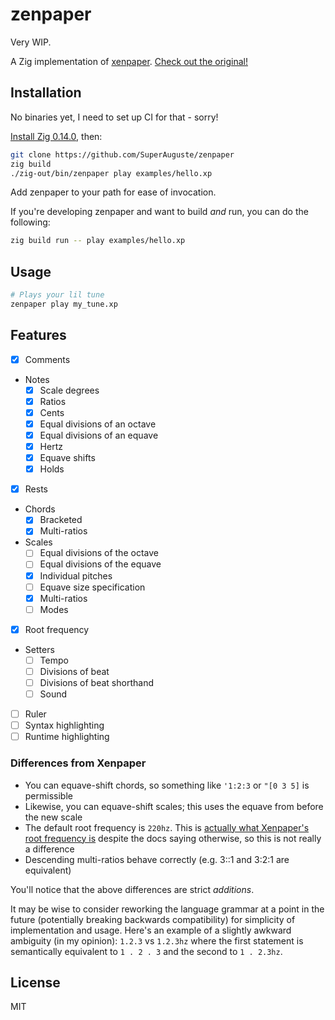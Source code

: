 # zenpaper

Very WIP.

A Zig implementation of [xenpaper](https://github.com/dxinteractive/xenpaper). [Check out the original!](https://dxinteractive.github.io/xenpaper/)

## Installation

No binaries yet, I need to set up CI for that - sorry!

[Install Zig 0.14.0](https://ziglang.org/download/#release-0.14.0), then:

```bash
git clone https://github.com/SuperAuguste/zenpaper
zig build
./zig-out/bin/zenpaper play examples/hello.xp
```

Add zenpaper to your path for ease of invocation.

If you're developing zenpaper and want to build *and* run, you can do the following:
```bash
zig build run -- play examples/hello.xp
```

## Usage

```bash
# Plays your lil tune 
zenpaper play my_tune.xp
```

## Features

- [x] Comments
- Notes
  - [x] Scale degrees
  - [x] Ratios
  - [x] Cents
  - [x] Equal divisions of an octave
  - [x] Equal divisions of an equave
  - [x] Hertz
  - [x] Equave shifts
  - [x] Holds
- [x] Rests
- Chords
  - [x] Bracketed
  - [x] Multi-ratios
- Scales
  - [ ] Equal divisions of the octave
  - [ ] Equal divisions of the equave
  - [x] Individual pitches
  - [ ] Equave size specification
  - [x] Multi-ratios
  - [ ] Modes
- [x] Root frequency
- Setters
  - [ ] Tempo
  - [ ] Divisions of beat
  - [ ] Divisions of beat shorthand
  - [ ] Sound
- [ ] Ruler
- [ ] Syntax highlighting
- [ ] Runtime highlighting

### Differences from Xenpaper

- You can equave-shift chords, so something like `'1:2:3` or `"[0 3 5]` is permissible
- Likewise, you can equave-shift scales; this uses the equave from before the new scale
- The default root frequency is `220hz`. This is [actually what Xenpaper's root frequency is](https://github.com/dxinteractive/xenpaper/blob/4684a16be8f2ceaa387406ad5abc67c6862bc341/packages/xenpaper-ui/src/data/process-grammar.ts#L659) despite
the docs saying otherwise, so this is not really a difference
- Descending multi-ratios behave correctly (e.g. 3::1 and 3:2:1 are equivalent)

You'll notice that the above differences are strict *additions*.

It may be wise to consider reworking the language grammar at a point in the future (potentially
breaking backwards compatibility) for simplicity of implementation and usage. Here's an example 
of a slightly awkward ambiguity (in my opinion): `1.2.3` vs `1.2.3hz` where the first statement is
semantically equivalent to `1 . 2 . 3` and the second to `1 . 2.3hz`.

## License

MIT
